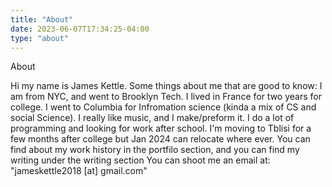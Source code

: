 ```yaml
---
title: "About"
date: 2023-06-07T17:34:25-04:00
type: "about"
---
```


About

Hi my name is James Kettle. 
Some things about me that are good to know:
I am from NYC, and went to Brooklyn Tech.
I lived in France for two years for college.
I went to Columbia for Infromation science (kinda a mix of CS and social Science).
I really like music, and I make/preform it.
I do a lot of programming and looking for work after school.
I'm moving to Tblisi for a few months after college but Jan 2024 can relocate where ever.
You can find about my work history in the portfilo section, and you can find my writing under the writing section
You can shoot me an email at: "jameskettle2018 [at] gmail.com"
